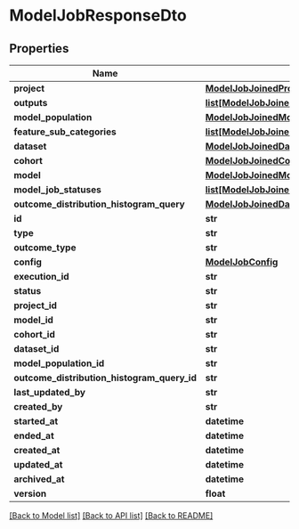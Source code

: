 # ModelJobResponseDto

## Properties
Name | Type | Description | Notes
------------ | ------------- | ------------- | -------------
**project** | [**ModelJobJoinedProjectResponseDto**](ModelJobJoinedProjectResponseDto.md) |  | [optional] 
**outputs** | [**list[ModelJobJoinedModelJobOutputResponseDto]**](ModelJobJoinedModelJobOutputResponseDto.md) |  | [optional] 
**model_population** | [**ModelJobJoinedModelPopulationResponseDto**](ModelJobJoinedModelPopulationResponseDto.md) |  | [optional] 
**feature_sub_categories** | [**list[ModelJobJoinedFeatureSubCategoryResponseDto]**](ModelJobJoinedFeatureSubCategoryResponseDto.md) |  | [optional] 
**dataset** | [**ModelJobJoinedDatasetResponseDto**](ModelJobJoinedDatasetResponseDto.md) |  | [optional] 
**cohort** | [**ModelJobJoinedCohortResponseDto**](ModelJobJoinedCohortResponseDto.md) |  | [optional] 
**model** | [**ModelJobJoinedModelResponseDto**](ModelJobJoinedModelResponseDto.md) |  | [optional] 
**model_job_statuses** | [**list[ModelJobJoinedModelJobStatusResponseDto]**](ModelJobJoinedModelJobStatusResponseDto.md) |  | [optional] 
**outcome_distribution_histogram_query** | [**ModelJobJoinedDataQueryResponseDto**](ModelJobJoinedDataQueryResponseDto.md) |  | [optional] 
**id** | **str** |  | [optional] 
**type** | **str** |  | 
**outcome_type** | **str** |  | [optional] 
**config** | [**ModelJobConfig**](ModelJobConfig.md) |  | [optional] 
**execution_id** | **str** |  | [optional] 
**status** | **str** |  | [optional] 
**project_id** | **str** |  | 
**model_id** | **str** |  | 
**cohort_id** | **str** |  | [optional] 
**dataset_id** | **str** |  | [optional] 
**model_population_id** | **str** |  | [optional] 
**outcome_distribution_histogram_query_id** | **str** |  | [optional] 
**last_updated_by** | **str** |  | [optional] 
**created_by** | **str** |  | [optional] 
**started_at** | **datetime** |  | [optional] 
**ended_at** | **datetime** |  | [optional] 
**created_at** | **datetime** |  | [optional] 
**updated_at** | **datetime** |  | [optional] 
**archived_at** | **datetime** |  | [optional] 
**version** | **float** |  | [optional] 

[[Back to Model list]](../README.md#documentation-for-models) [[Back to API list]](../README.md#documentation-for-api-endpoints) [[Back to README]](../README.md)

